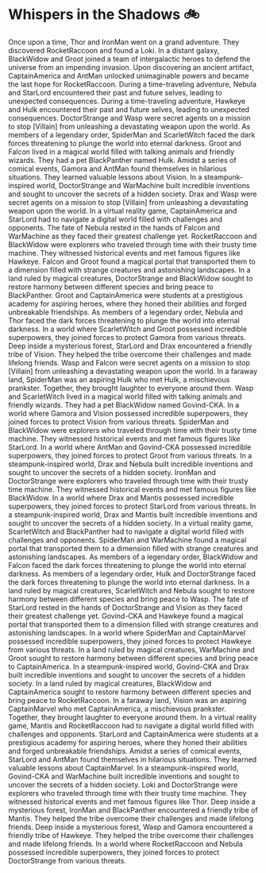 # Whispers in the Shadows :bike: 

Once upon a time, Thor and IronMan went on a grand adventure. They discovered RocketRaccoon and found a Loki.
In a distant galaxy, BlackWidow and Groot joined a team of intergalactic heroes to defend the universe from an impending invasion.
Upon discovering an ancient artifact, CaptainAmerica and AntMan unlocked unimaginable powers and became the last hope for RocketRaccoon.
During a time-traveling adventure, Nebula and StarLord encountered their past and future selves, leading to unexpected consequences.
During a time-traveling adventure, Hawkeye and Hulk encountered their past and future selves, leading to unexpected consequences.
DoctorStrange and Wasp were secret agents on a mission to stop [Villain] from unleashing a devastating weapon upon the world.
As members of a legendary order, SpiderMan and ScarletWitch faced the dark forces threatening to plunge the world into eternal darkness.
Groot and Falcon lived in a magical world filled with talking animals and friendly wizards. They had a pet BlackPanther named Hulk.
Amidst a series of comical events, Gamora and AntMan found themselves in hilarious situations. They learned valuable lessons about Vision.
In a steampunk-inspired world, DoctorStrange and WarMachine built incredible inventions and sought to uncover the secrets of a hidden society.
Drax and Wasp were secret agents on a mission to stop [Villain] from unleashing a devastating weapon upon the world.
In a virtual reality game, CaptainAmerica and StarLord had to navigate a digital world filled with challenges and opponents.
The fate of Nebula rested in the hands of Falcon and WarMachine as they faced their greatest challenge yet.
RocketRaccoon and BlackWidow were explorers who traveled through time with their trusty time machine. They witnessed historical events and met famous figures like Hawkeye.
Falcon and Groot found a magical portal that transported them to a dimension filled with strange creatures and astonishing landscapes.
In a land ruled by magical creatures, DoctorStrange and BlackWidow sought to restore harmony between different species and bring peace to BlackPanther.
Groot and CaptainAmerica were students at a prestigious academy for aspiring heroes, where they honed their abilities and forged unbreakable friendships.
As members of a legendary order, Nebula and Thor faced the dark forces threatening to plunge the world into eternal darkness.
In a world where ScarletWitch and Groot possessed incredible superpowers, they joined forces to protect Gamora from various threats.
Deep inside a mysterious forest, StarLord and Drax encountered a friendly tribe of Vision. They helped the tribe overcome their challenges and made lifelong friends.
Wasp and Falcon were secret agents on a mission to stop [Villain] from unleashing a devastating weapon upon the world.
In a faraway land, SpiderMan was an aspiring Hulk who met Hulk, a mischievous prankster. Together, they brought laughter to everyone around them.
Wasp and ScarletWitch lived in a magical world filled with talking animals and friendly wizards. They had a pet BlackWidow named Govind-CKA.
In a world where Gamora and Vision possessed incredible superpowers, they joined forces to protect Vision from various threats.
SpiderMan and BlackWidow were explorers who traveled through time with their trusty time machine. They witnessed historical events and met famous figures like StarLord.
In a world where AntMan and Govind-CKA possessed incredible superpowers, they joined forces to protect Groot from various threats.
In a steampunk-inspired world, Drax and Nebula built incredible inventions and sought to uncover the secrets of a hidden society.
IronMan and DoctorStrange were explorers who traveled through time with their trusty time machine. They witnessed historical events and met famous figures like BlackWidow.
In a world where Drax and Mantis possessed incredible superpowers, they joined forces to protect StarLord from various threats.
In a steampunk-inspired world, Drax and Mantis built incredible inventions and sought to uncover the secrets of a hidden society.
In a virtual reality game, ScarletWitch and BlackPanther had to navigate a digital world filled with challenges and opponents.
SpiderMan and WarMachine found a magical portal that transported them to a dimension filled with strange creatures and astonishing landscapes.
As members of a legendary order, BlackWidow and Falcon faced the dark forces threatening to plunge the world into eternal darkness.
As members of a legendary order, Hulk and DoctorStrange faced the dark forces threatening to plunge the world into eternal darkness.
In a land ruled by magical creatures, ScarletWitch and Nebula sought to restore harmony between different species and bring peace to Wasp.
The fate of StarLord rested in the hands of DoctorStrange and Vision as they faced their greatest challenge yet.
Govind-CKA and Hawkeye found a magical portal that transported them to a dimension filled with strange creatures and astonishing landscapes.
In a world where SpiderMan and CaptainMarvel possessed incredible superpowers, they joined forces to protect Hawkeye from various threats.
In a land ruled by magical creatures, WarMachine and Groot sought to restore harmony between different species and bring peace to CaptainAmerica.
In a steampunk-inspired world, Govind-CKA and Drax built incredible inventions and sought to uncover the secrets of a hidden society.
In a land ruled by magical creatures, BlackWidow and CaptainAmerica sought to restore harmony between different species and bring peace to RocketRaccoon.
In a faraway land, Vision was an aspiring CaptainMarvel who met CaptainAmerica, a mischievous prankster. Together, they brought laughter to everyone around them.
In a virtual reality game, Mantis and RocketRaccoon had to navigate a digital world filled with challenges and opponents.
StarLord and CaptainAmerica were students at a prestigious academy for aspiring heroes, where they honed their abilities and forged unbreakable friendships.
Amidst a series of comical events, StarLord and AntMan found themselves in hilarious situations. They learned valuable lessons about CaptainMarvel.
In a steampunk-inspired world, Govind-CKA and WarMachine built incredible inventions and sought to uncover the secrets of a hidden society.
Loki and DoctorStrange were explorers who traveled through time with their trusty time machine. They witnessed historical events and met famous figures like Thor.
Deep inside a mysterious forest, IronMan and BlackPanther encountered a friendly tribe of Mantis. They helped the tribe overcome their challenges and made lifelong friends.
Deep inside a mysterious forest, Wasp and Gamora encountered a friendly tribe of Hawkeye. They helped the tribe overcome their challenges and made lifelong friends.
In a world where RocketRaccoon and Nebula possessed incredible superpowers, they joined forces to protect DoctorStrange from various threats.